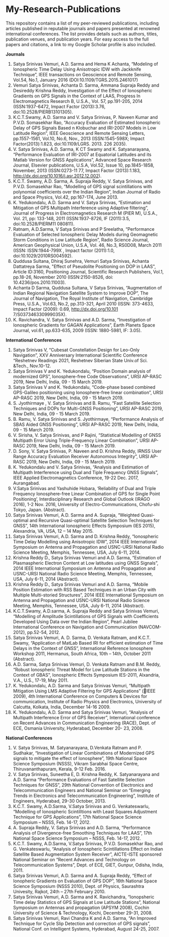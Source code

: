 # My-Research-Publications

This repository contains a list of my peer-reviewed publications, including articles published in reputable journals and papers presented at renowned international conferences. The list provides details such as authors, titles, publication venues, and publication years. For easy access to the full papers and citations, a link to my Google Scholar profile is also included.

**Journals**
1.	Satya Srinivas Vemuri, A.D. Sarma and Hema K Achanta, “Modeling of Ionospheric Time Delay Using Anisotropic IDW with Jackknife Technique”, IEEE transactions on Geoscience and Remote Sensing, Vol.54, No.1, January 2016 (DOI:10.1109/TGRS.2015.2461017)
2.	Vemuri Satya Srinivas, Achanta D. Sarma, Ammana Supraja Reddy and Desireddy Krishna Reddy, Investigation of the Effect of Ionospheric Gradients on GPS Signals in the Context of LAAS, Progress In Electromagnetics Research B, U.S.A., Vol. 57, pp.191-205, 2014 (ISSN:1937-6472, Impact Factor (2013):3.76,  doi:10.2528/PIERB13101305).
3.	K.C.T.Swamy, A.D. Sarma and V. Satya Srinivas, P. Naveen Kumar and P.V.D. Somasekhar Rao, “Accuracy Evaluation of Estimated Ionospheric Delay of GPS Signals Based n Klobuchar and IRI-2007 Models in Low Latitude Region”, IEEE Geoscience and Remote Sensing Letters, pp.1557-1561, Vol.10, No.6, Nov., 2013 (ISSN:1545-598X; Impact Factor(2013):1.823, doi:10.1109/LGRS. 2013. 226 2035).
4.	V. Satya Srinivas, A.D. Sarma, K CT Swamy and K. Satyanarayana, “Performance Evaluation of IRI-2007 at Equatorial Latitudes and its Matlab Version for GNSS Applications”, Advanced Space Research Journal, Elsevier publications, U.S.A, Vol.52, Issue 10, pp.1845-1858, November, 2013 (ISSN:0273-11 77, Impact Factor (2013):1.183, http://dx.doi.org/10.1016/j.asr.2012.12.002).
5.	K.C.T. Swamy, A.D. Sarma, A. Supraja Reddy, V. Satya Srinivas, and P.V.D. Somasekhar Rao, “Modelling of GPS signal scintillations with polynomial coefficients over the Indian Region”, Indian Journal of Radio and Space Physics, Vol.42, pp:167-174, June 2013.
6.	K. Yedukondalu, A.D. Sarma and V. Satya Srinivas, “Estimation and Mitigation of GPS Multipath Interference using Adaptive filtering”, Journal of Progress in Electromagnetics Research M (PIER M), U.S.A., Vol. 21, pp: 133-148, 2011 (ISSN:1937-8726, IF (2011):3.5, doi:10.2528/PIERM11 080811).
7.	Ratnam, A.D.Sarma, V Satya Srinivas and P Sreelatha, “Performance Evaluation of Selected Ionospheric Delay Models during Geomagnetic Storm Conditions in Low Latitude Region”, Radio Science Journal, American  Geophysical Union, U.S.A, Vol. 46, No.3, RS0D08, March 2011 (ISSN: ISSN:1944-799X , Impact factor (2011):1.0, doi:10.1029/2010RS004592). 
8.	Quddusa Sultana, Dhiraj Sunehra, Vemuri Satya Srinivas, Achanta Dattatreya Sarma, "Effect of Pseudolite Positioning on DOP in LAAS", Article ID:3160, Positioning Journal, Scientific Research Publishers, Vol.1, pp.18-26, November 2010 (ISSN:2150-8526, doi: 10.4236/pos.2010.11003).
9.	Achanta D Sarma, Quddusa Sultana, V Satya Srinivas, “Augmentation of Indian Regional Navigation Satellite System to Improve DOP”, The Journal of Navigation, The Royal Institute of Navigation, Cambridge Press, U.S.A., Vol.63, No.2, pp.313-321, April 2010 (ISSN: 373-4633, Impact Factor (2009): 0.69, http://dx.doi.org/10.101 7/S037346330999035X).
10.	K. Ravichandra, V. Satya Srinivas and A.D. Sarma, “Investigation of Ionospheric Gradients for GAGAN Applications”, Earth Planets Space Journal, vol.61, pp.633-635, 2009 (ISSN: 1880-5981, IF: 3.05). 

**International Conferences**
1.	Satya Srinivas V, “Cubesat Constellation Design for Leo-Only Navigation”, ХXV Anniversary International Scientific Conference “Reshetnev Readings 2021, Reshetnev Siberian State Univ.of Sci. &Tech.,  Nov.10-12.
2.	Satya Srinivas V and K. Yedukondalu, “Position Domain analysis of modernized GPS”, Ionosphere-free   Code Observations”, URSI AP-RASC 2019, New Delhi, India, 09 - 15 March 2019.
3.	Satya Srinivas V and K. Yedukondalu, “Code-phase based combined GPS-Galileo positioning using   Ionosphere-free linear combination”, URSI AP-RASC 2019, New Delhi, India, 09 - 15 March 2019.
4.	S. Jyothirmaye , V. Satya Srinivas and B. Ramu, “Fast Satellite Selection Techniques and DOPs for  Multi-GNSS Positioning”, URSI AP-RASC 2019, New Delhi, India, 09 - 15 March 2019.
5.	B. Ramu, V. Satya Srinivas and S. Jyothirmaye, “Performance Analysis of SBAS Aided GNSS Positioning”, URSI AP-RASC 2019, New Delhi, India, 09 - 15 March 2019. 
6.	V. Sirisha, V. Satya Srinivas, and P Rajini, “Statistical Modelling of GNSS Multipath Error Using Triple-Frequency Linear Combination”, URSI AP-RASC 2019, New Delhi, India, 09 - 15 March 2019.
7.	D. Sony, V. Satya Srinivas, P. Naveen and D. Krishna Reddy, IRNSS User Range Accuracy Evaluation Receiver Autonomous Integrity”, URSI AP-RASC 2019, New Delhi, India, 09 - 15 March 2019.
8.	K. Yedukondalu and V. Satya Srinivas, “Analysis and Estimation of Multipath Interference using Dual and Tiple Frequency GNSS Signals”, IEEE Applied Electromagnetics Conference, 19-22 Dec. 2017, Aurangabad.
9.	V.Satya Srinivas and Yashuhide Hobara, ‘Reliability of Dual and Triple Frequency Ionosphere-free Linear Combination of GPS for Single Point Positioning’, Interdisciplinary Research and Global Outlook (IRAGO 2016), 1-2 Nov. 2016, University of Electro-Communications, Chofu-shi Tokyo, Japan. (Abstract).
10.	Satya Srinivas Vemuri, A.D. Sarma and A. Supraja, “Weighted Quasi-optimal and Recursive Quasi-optimal Satellite Selection Techniques for GNSS”, 14th International Ionospheric Effects Symposium (IES 2015), Alexandria, VA, USA, 12 – 14 May 2015.
11.	Satya Srinivas Vemuri, A.D. Sarma and D. Krishna Reddy, “Ionospheric Time Delay Modelling using Anisotropic IDW”, 2014 IEEE International Symposium on Antenna and Propagation and USNC-URSI National Radio Science Meeting, Memphis, Tennessee, USA, July 6-11, 2014.
12.	Krishna Reddy D., Satya Srinivas Vemuri and A.D. Sarma, “Estimation of Plasmaspheric Electron Content at Low latitudes using GNSS Signals”, 2014 IEEE International Symposium on Antenna and Propagation and USNC-URSI National Radio Science Meeting, Memphis, Tennessee, USA, July 6-11, 2014 (Abstract).
13.	Krishna Reddy D., Satya Srinivas Vemuri and A.D. Sarma, “Mobile Position Estimation with RSS Based Techniques in an Urban City with Multiple Multi-storied Structures”, 2014 IEEE International Symposium on Antenna and Propagation and USNC-URSI National Radio Science Meeting, Memphis, Tennessee, USA, July 6-11, 2014 (Abstract).
14.	K.C.T.Swamy, A.D.sarma, A. Supraja Reddy and Satya Srinivas Vemuri, “Modelling of Amplitude Scintillations of GPS Signals with Coefficients Developed Using Data over the Indian Region”, Pearl Jubilee International Conference on Navigation and Communication (NAVCOM-2012), pp.52-54, 2012.
15.	Satya Srinivas Vemuri, A. D. Sarma, D. Venkata Ratnam, and K.C.T. Swamy, “Application of MatLab Based IRI for efficient estimation of Time Delays in the Context of GNSS”, International Reference Ionosphere Workshop 2011, Hermanus, South Africa, 10th – 14th, October 2011 (Abstract). 
16.	A.D. Sarma, Satya Srinivas Vemuri, D. Venkata Ratnam and B.M. Reddy, “Robust Ionospheric Threat Model for Low Latitude Stations in the Context of GBAS", Ionospheric Effects Symposium IES-2011, Alxandria, V.A., U.S., 17-19, May 2011. 
17.	K. Yedukondalu, A.D. Sarma and Satya Srinivas Vemuri, “Multipath Mitigation Using LMS Adaptive Filtering for GPS Applications” (IEEE 2009), 4th International Conference on Computers & Devices for communication, Institute of Radio Physics and Electronics, University of Calcutta, Kolkata, India, December 14-16 2009. 
18.	K. Yedukondalu, A.D. Sarma and Satya Srinivas Vemuri, “Analysis of Multipath Interference Error of GPS Receiver”, International conference on Recent Advances in Communication Engineering (RACE), Dept. of ECE, Osmania University, Hyderabad, December 20- 23, 2008.


**National Conferences**
1.	V. Satya Srinivas, M. Satyanarayana, D.Venkata Ratnam and P. Sudhakar, “Investigation of Linear Combinations of Modernized GPS signals to mitigate the effect of Ionosphere”,  19th  National Space Science Symposium (NSSS), Vikram Sarabhai Space Centre, Thiruvananthapuram, Kerala, 9-12 Feb. 2016. 
2.	V. Satya Srinivas, Suneetha E, D. Krishna Reddy, K. Satyanarayana and A.D. Sarma “Performance 
Evaluations of Fast Satellite Selection Techniques for GNSS”, 29th National Convention of Electronics and Telecommunication   Engineers and National Seminar on “Emerging Trends in Electronics and Telecommunication Engineering”, Institute of Engineers, Hyderabad, 29-30 October, 2013.
3.	K.C.T. Swamy, A.D.Sarma, V.Satya Srinivas and G. Venkateswarlu, “Modelling of Ionospheric Scintilltions with Least Squares Adjustment Technique for GPS Applications”, 17th National Space Science Symposium – NSSS, Feb. 14-17, 2012.
4.	A. Supraja Reddy, V. Satya Srinivas and A.D. Sarma, “Performance Analysis of Divergence-free Smoothing Techniques for LAAS”, 17th National Space Science Symposium – NSSS, Feb. 14-17, 2012.
5.	K.C.T. Swamy, A.D.Sarma, V.Satya Srinivas, P.V.D. Somasekhar Rao, and G. Venkateswarlu, “Analysis of Ionospheric Scintillations Effect on Indian Satellite Based Augmentation System Receiver”, AICTE-ISTE sponsored National Seminar on “Recent Advances and Technology on Telecommunication Systems”, Dept. of ECE, GIET, Gunpur, Odisha, India, 2011.
6.	Satya Srinivas Vemuri, A.D. Sarma and A. Supraja Reddy, “Effect of Ionopheric Gradients on Evaluation of GPS DOP”, 16th National Space Science Symposium (NSSS 2010), Dept. of Physics, Saurashtra Univesity, Rajkot, 24th – 27th February 2010. 
7.	Satya Srinivas Vemuri, A.D. Sarma and K. Ravichandra, “Ionopsheric Time delay Statistics of GPS Signals at Low Latitude Stations”, National Symposium on Antennas and propagation (APSYM 2008), Cochin University of Science & Technology, Kochi, December 29-31, 2008.
8.	Satya Srinivas Vemuri, Ravi Chandra K and A.D. Sarma, “An Improved Technique for Cycle Slip Detection and correction of GPS signals”, National Conf. on Intelligent Systems, Hyderabad, August 24-25, 2007.
